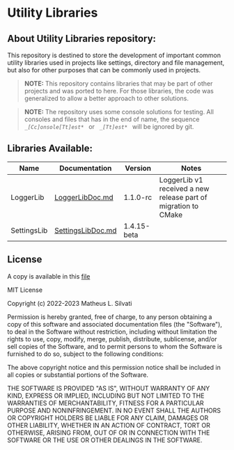 # Utility Libraries

## About Utility Libraries repository:

This repository is destined to store the development of important common utility libraries used in projects like settings, directory and file management, but also for other purposes that can be commonly used in projects.

> **NOTE:** This repository contains libraries that may be part of other projects and was ported to here. For those libraries, the code was generalized to allow a better approach to other solutions.

> **NOTE:** The repository uses some console solutions for testing. All consoles and files that has in the end of name, the sequence ` `*`_[Cc]onsole[Tt]est*`*` ` or ` `*`_[Tt]est*`*` ` will be ignored by git.

## Libraries Available:

| Name | Documentation | Version | Notes |
| ---- | ------------- | ------- | ----- |
| LoggerLib | [LoggerLibDoc.md](/Libraries/LoggerLib/README.md) | 1.1.0-rc | LoggerLib v1 received a new release part of migration to CMake |
| SettingsLib | [SettingsLibDoc.md](/Libraries/SettingsLib/SettingsLib.md) | 1.4.15-beta | |

## License

A copy is available in this [file](/LICENSE.txt)

MIT License

Copyright (c) 2022-2023 Matheus L. Silvati

Permission is hereby granted, free of charge, to any person obtaining a copy
of this software and associated documentation files (the "Software"), to deal
in the Software without restriction, including without limitation the rights
to use, copy, modify, merge, publish, distribute, sublicense, and/or sell
copies of the Software, and to permit persons to whom the Software is
furnished to do so, subject to the following conditions:

The above copyright notice and this permission notice shall be included in all
copies or substantial portions of the Software.

THE SOFTWARE IS PROVIDED "AS IS", WITHOUT WARRANTY OF ANY KIND, EXPRESS OR
IMPLIED, INCLUDING BUT NOT LIMITED TO THE WARRANTIES OF MERCHANTABILITY,
FITNESS FOR A PARTICULAR PURPOSE AND NONINFRINGEMENT. IN NO EVENT SHALL THE
AUTHORS OR COPYRIGHT HOLDERS BE LIABLE FOR ANY CLAIM, DAMAGES OR OTHER
LIABILITY, WHETHER IN AN ACTION OF CONTRACT, TORT OR OTHERWISE, ARISING FROM,
OUT OF OR IN CONNECTION WITH THE SOFTWARE OR THE USE OR OTHER DEALINGS IN THE
SOFTWARE.